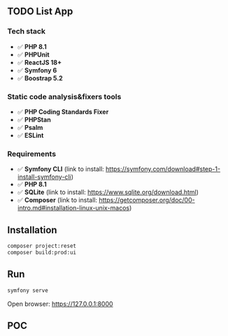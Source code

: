 ## TODO List App

### Tech stack
- ✅ **PHP 8.1**
- ✅ **PHPUnit**
- ✅ **ReactJS 18+**
- ✅ **Symfony 6**
- ✅ **Boostrap 5.2**

### Static code analysis&fixers tools
- ✅ **PHP Coding Standards Fixer**
- ✅ **PHPStan**
- ✅ **Psalm**
- ✅ **ESLint**

### Requirements
- ✅ **Symfony CLI** (link to install: https://symfony.com/download#step-1-install-symfony-cli)
- ✅ **PHP 8.1**
- ✅ **SQLite** (link to install: https://www.sqlite.org/download.html)
- ✅ **Composer** (link to install: https://getcomposer.org/doc/00-intro.md#installation-linux-unix-macos)

## Installation

```sh
composer project:reset
composer build:prod:ui
```

## Run

```sh
symfony serve
```
Open browser: https://127.0.0.1:8000

## POC
